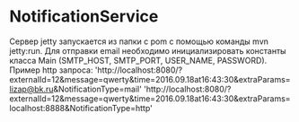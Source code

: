 # NotificationService

Сервер jetty запускается из папки с pom с помощью команды mvn jetty:run.
Для отправки email необходимо инициализировать константы класса Main (SMTP_HOST, SMTP_PORT, USER_NAME, PASSWORD).
Пример http запроса: 'http://localhost:8080/?externalId=12&message=qwerty&time=2016.09.18at16:43:30&extraParams=lizap@bk.ru&NotificationType=mail'
                    'http://localhost:8080/?externalId=12&message=qwerty&time=2016.09.18at16:43:30&extraParams=localhost:8888&NotificationType=http'
